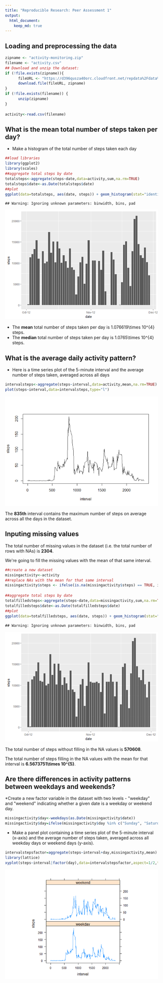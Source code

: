 ```yaml
---
title: "Reproducible Research: Peer Assessment 1"
output: 
  html_document:
    keep_md: true
---
```



## Loading and preprocessing the data

```r
zipname <- "activity-monitoring.zip"
filename <- "activity.csv"
## Download and unzip the dataset:
if (!file.exists(zipname)){
      fileURL <- "https://d396qusza40orc.cloudfront.net/repdata%2Fdata%2Factivity.zip"
      download.file(fileURL, zipname)
}  
if (!file.exists(filename)) { 
      unzip(zipname) 
}

activity<-read.csv(filename)
```


## What is the mean total number of steps taken per day?

* Make a histogram of the total number of steps taken each day

```r
##load libraries
library(ggplot2)
library(scales)
##aggregate total steps by date
totalsteps<-aggregate(steps~date,data=activity,sum,na.rm=TRUE)
totalsteps$date<-as.Date(totalsteps$date)
##plot
ggplot(data=totalsteps, aes(date, steps)) + geom_histogram(stat="identity")+scale_x_date(breaks = date_breaks("months"), labels = date_format("%b-%y"))
```

```
## Warning: Ignoring unknown parameters: binwidth, bins, pad
```

![](PA1_template_files/figure-html/unnamed-chunk-2-1.png)<!-- -->

* The **mean** total number of steps taken per day is 
    1.076619\times 10^{4} steps.
* The **median** total number of steps taken per day is 
    1.0765\times 10^{4} steps.
    
## What is the average daily activity pattern?
* Here is a time series plot of the 5-minute interval and the average number of steps taken, averaged across all days 

```r
intervalsteps<-aggregate(steps~interval,data=activity,mean,na.rm=TRUE)
plot(steps~interval,data=intervalsteps,type="l")
```

![](PA1_template_files/figure-html/unnamed-chunk-3-1.png)<!-- -->

The **835th** interval contains the maximum number of steps on average across all the days in the dataset.

## Inputing missing values

The total number of missing values in the dataset (i.e. the total number of rows with NAs) is **2304**.

We're going to fill the missing values with the mean of that same interval.

```r
##create a new dataset
missingactivity<-activity
##replace NAs with the mean for that same interval
missingactivity$steps <- ifelse(is.na(missingactivity$steps) == TRUE, intervalsteps$steps[intervalsteps$interval %in% missingactivity$interval], missingactivity$steps)

##aggregate total steps by date
totalfilledsteps<-aggregate(steps~date,data=missingactivity,sum,na.rm=TRUE)
totalfilledsteps$date<-as.Date(totalfilledsteps$date)
##plot
ggplot(data=totalfilledsteps, aes(date, steps)) + geom_histogram(stat="identity")+scale_x_date(breaks = date_breaks("months"), labels = date_format("%b-%y"))
```

```
## Warning: Ignoring unknown parameters: binwidth, bins, pad
```

![](PA1_template_files/figure-html/unnamed-chunk-4-1.png)<!-- -->

The total number of steps without filling in the NA values is **570608**.

The total number of steps filling in the NA values with the mean for that interval is **6.5673751\times 10^{5}**.


## Are there differences in activity patterns between weekdays and weekends?

*Create a new factor variable in the dataset with two levels - "weekday" and "weekend" indicating whether a given date is a weekday or weekend day.


```r
missingactivity$day<-weekdays(as.Date(missingactivity$date))
missingactivity$day=ifelse(missingactivity$day %in% c("Sunday", "Saturday"), "weekend","weekday")
```

* Make a panel plot containing a time series plot of the 5-minute interval (x-axis) and the average number of steps taken, averaged across all weekday days or weekend days (y-axis). 


```r
intervalstepsfactor=aggregate(steps~interval+day,missingactivity,mean)
library(lattice)
xyplot(steps~interval|factor(day),data=intervalstepsfactor,aspect=1/2,type="l")
```

![](PA1_template_files/figure-html/unnamed-chunk-6-1.png)<!-- -->
